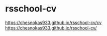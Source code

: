 # rsschool-cv
https://chesnokas933.github.io/rsschool-cv/cv
https://chesnokas933.github.io/rsschool-cv/